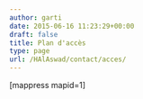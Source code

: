 ```yaml
---
author: garti
date: 2015-06-16 11:23:29+00:00
draft: false
title: Plan d'accès
type: page
url: /HAlAswad/contact/acces/
---
```


[mappress mapid=1]
 

